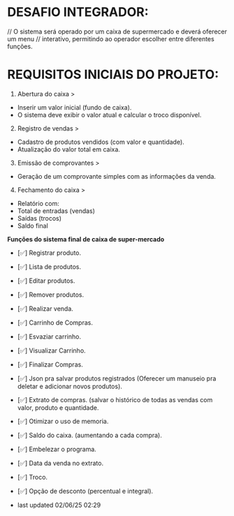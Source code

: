 # DESAFIO INTEGRADOR:
// O sistema será operado por um caixa de supermercado e deverá oferecer um menu
// interativo, permitindo ao operador escolher entre diferentes funções.
# REQUISITOS INICIAIS DO PROJETO: 

1. Abertura do caixa >
* Inserir um valor inicial (fundo de caixa).
* O sistema deve exibir o valor atual e calcular o troco disponível.

2. Registro de vendas >
* Cadastro de produtos vendidos (com valor e quantidade).
* Atualização do valor total em caixa.

3.  Emissão de comprovantes >
* Geração de um comprovante simples com as informações da venda.

4.  Fechamento do caixa >
* Relatório com:
* Total de entradas (vendas)
* Saídas (trocos)
* Saldo final

**Funções do sistema final de caixa de super-mercado**
* [✅] Registrar produto.
* [✅] Lista de produtos.
* [✅] Editar produtos.
* [✅] Remover produtos.
* [✅] Realizar venda.
* [✅] Carrinho de Compras.
* [✅] Esvaziar carrinho.
* [✅] Visualizar Carrinho.
* [✅] Finalizar Compras.
* [✅] Json pra salvar produtos registrados (Oferecer um manuseio pra deletar e adicionar novos produtos).
* [✅] Extrato de compras. (salvar o histórico de todas as vendas com valor, produto e quantidade.
* [✅] Otimizar o uso de memoria.
* [✅] Saldo do caixa. (aumentando a cada compra).
* [✅] Embelezar o programa.
* [✅] Data da venda no extrato.
* [✅] Troco.
* [✅] Opção de desconto (percentual e integral).

* last updated 02/06/25 02:29
